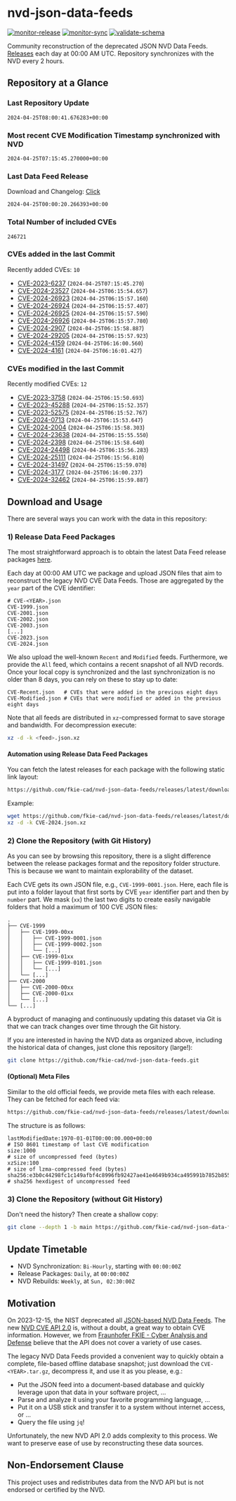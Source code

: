# nvd-json-data-feeds

[![monitor-release](https://github.com/fkie-cad/nvd-json-data-feeds/actions/workflows/monitor_release.yml/badge.svg)](https://github.com/fkie-cad/nvd-json-data-feeds/actions/workflows/monitor_release.yml)
[![monitor-sync](https://github.com/fkie-cad/nvd-json-data-feeds/actions/workflows/monitor_sync.yml/badge.svg)](https://github.com/fkie-cad/nvd-json-data-feeds/actions/workflows/monitor_sync.yml)
[![validate-schema](https://github.com/fkie-cad/nvd-json-data-feeds/actions/workflows/validate_schema.yml/badge.svg)](https://github.com/fkie-cad/nvd-json-data-feeds/actions/workflows/validate_schema.yml)

Community reconstruction of the deprecated JSON NVD Data Feeds.
[Releases](https://github.com/fkie-cad/nvd-json-data-feeds/releases/latest) each day at 00:00 AM UTC.
Repository synchronizes with the NVD every 2 hours.

## Repository at a Glance

### Last Repository Update

```plain
2024-04-25T08:00:41.676283+00:00
```

### Most recent CVE Modification Timestamp synchronized with NVD

```plain
2024-04-25T07:15:45.270000+00:00
```

### Last Data Feed Release

Download and Changelog: [Click](https://github.com/fkie-cad/nvd-json-data-feeds/releases/latest)

```plain
2024-04-25T00:00:20.266393+00:00
```

### Total Number of included CVEs

```plain
246721
```

### CVEs added in the last Commit

Recently added CVEs: `10`

- [CVE-2023-6237](CVE-2023/CVE-2023-62xx/CVE-2023-6237.json) (`2024-04-25T07:15:45.270`)
- [CVE-2024-23527](CVE-2024/CVE-2024-235xx/CVE-2024-23527.json) (`2024-04-25T06:15:54.657`)
- [CVE-2024-26923](CVE-2024/CVE-2024-269xx/CVE-2024-26923.json) (`2024-04-25T06:15:57.160`)
- [CVE-2024-26924](CVE-2024/CVE-2024-269xx/CVE-2024-26924.json) (`2024-04-25T06:15:57.407`)
- [CVE-2024-26925](CVE-2024/CVE-2024-269xx/CVE-2024-26925.json) (`2024-04-25T06:15:57.590`)
- [CVE-2024-26926](CVE-2024/CVE-2024-269xx/CVE-2024-26926.json) (`2024-04-25T06:15:57.780`)
- [CVE-2024-2907](CVE-2024/CVE-2024-29xx/CVE-2024-2907.json) (`2024-04-25T06:15:58.887`)
- [CVE-2024-29205](CVE-2024/CVE-2024-292xx/CVE-2024-29205.json) (`2024-04-25T06:15:57.923`)
- [CVE-2024-4159](CVE-2024/CVE-2024-41xx/CVE-2024-4159.json) (`2024-04-25T06:16:00.560`)
- [CVE-2024-4161](CVE-2024/CVE-2024-41xx/CVE-2024-4161.json) (`2024-04-25T06:16:01.427`)


### CVEs modified in the last Commit

Recently modified CVEs: `12`

- [CVE-2023-3758](CVE-2023/CVE-2023-37xx/CVE-2023-3758.json) (`2024-04-25T06:15:50.693`)
- [CVE-2023-45288](CVE-2023/CVE-2023-452xx/CVE-2023-45288.json) (`2024-04-25T06:15:52.357`)
- [CVE-2023-52575](CVE-2023/CVE-2023-525xx/CVE-2023-52575.json) (`2024-04-25T06:15:52.767`)
- [CVE-2024-0713](CVE-2024/CVE-2024-07xx/CVE-2024-0713.json) (`2024-04-25T06:15:53.647`)
- [CVE-2024-2004](CVE-2024/CVE-2024-20xx/CVE-2024-2004.json) (`2024-04-25T06:15:58.303`)
- [CVE-2024-23638](CVE-2024/CVE-2024-236xx/CVE-2024-23638.json) (`2024-04-25T06:15:55.550`)
- [CVE-2024-2398](CVE-2024/CVE-2024-23xx/CVE-2024-2398.json) (`2024-04-25T06:15:58.640`)
- [CVE-2024-24498](CVE-2024/CVE-2024-244xx/CVE-2024-24498.json) (`2024-04-25T06:15:56.283`)
- [CVE-2024-25111](CVE-2024/CVE-2024-251xx/CVE-2024-25111.json) (`2024-04-25T06:15:56.810`)
- [CVE-2024-31497](CVE-2024/CVE-2024-314xx/CVE-2024-31497.json) (`2024-04-25T06:15:59.070`)
- [CVE-2024-3177](CVE-2024/CVE-2024-31xx/CVE-2024-3177.json) (`2024-04-25T06:16:00.237`)
- [CVE-2024-32462](CVE-2024/CVE-2024-324xx/CVE-2024-32462.json) (`2024-04-25T06:15:59.887`)


## Download and Usage

There are several ways you can work with the data in this repository:

### 1) Release Data Feed Packages

The most straightforward approach is to obtain the latest Data Feed release packages [here](https://github.com/fkie-cad/nvd-json-data-feeds/releases/latest).

Each day at 00:00 AM UTC we package and upload JSON files that aim to reconstruct the legacy NVD CVE Data Feeds.
Those are aggregated by the `year` part of the CVE identifier:

```
# CVE-<YEAR>.json
CVE-1999.json
CVE-2001.json
CVE-2002.json
CVE-2003.json
[...]
CVE-2023.json
CVE-2024.json
```

We also upload the well-known `Recent` and `Modified` feeds.
Furthermore, we provide the `All` feed, which contains a recent snapshot of all NVD records.
Once your local copy is synchronized and the last synchronization is no older than 8 days, you can rely on these to stay up to date:

```plain
CVE-Recent.json   # CVEs that were added in the previous eight days
CVE-Modified.json # CVEs that were modified or added in the previous eight days
```

Note that all feeds are distributed in `xz`-compressed format to save storage and bandwidth.
For decompression execute:

```sh
xz -d -k <feed>.json.xz
```

#### Automation using Release Data Feed Packages

You can fetch the latest releases for each package with the following static link layout:

```sh
https://github.com/fkie-cad/nvd-json-data-feeds/releases/latest/download/CVE-<YEAR>.json.xz
```

Example:

```sh
wget https://github.com/fkie-cad/nvd-json-data-feeds/releases/latest/download/CVE-2024.json.xz
xz -d -k CVE-2024.json.xz
```

### 2) Clone the Repository (with Git History)

As you can see by browsing this repository, there is a slight difference between the release packages format and the repository folder structure.
This is because we want to maintain explorability of the dataset.

Each CVE gets its own JSON file, e.g., `CVE-1999-0001.json`.
Here, each file is put into a folder layout that first sorts by CVE `year` identifier part and then by `number` part.
We mask (`xx`) the last two digits to create easily navigable folders that hold a maximum of 100 CVE JSON files:

```plain
.
├── CVE-1999
│   ├── CVE-1999-00xx
│   │   ├── CVE-1999-0001.json
│   │   ├── CVE-1999-0002.json
│   │   └── [...]
│   ├── CVE-1999-01xx
│   │   ├── CVE-1999-0101.json
│   │   └── [...]
│   └── [...]
├── CVE-2000
│   ├── CVE-2000-00xx
│   ├── CVE-2000-01xx
│   └── [...]
└── [...]
```

A byproduct of managing and continuously updating this dataset via Git is that we can track changes over time through the Git history.

If you are interested in having the NVD data as organized above, including the historical data of changes, just clone this repository (large!):

```sh
git clone https://github.com/fkie-cad/nvd-json-data-feeds.git
```

#### (Optional) Meta Files

Similar to the old official feeds, we provide meta files with each release. They can be fetched for each feed via:

```sh
https://github.com/fkie-cad/nvd-json-data-feeds/releases/latest/download/CVE-<YEAR>.meta
```

The structure is as follows:

```plain
lastModifiedDate:1970-01-01T00:00:00.000+00:00                          # ISO 8601 timestamp of last CVE modification
size:1000                                                               # size of uncompressed feed (bytes)
xzSize:100                                                              # size of lzma-compressed feed (bytes)
sha256:e3b0c44298fc1c149afbf4c8996fb92427ae41e4649b934ca495991b7852b855 # sha256 hexdigest of uncompressed feed
```

### 3) Clone the Repository (without Git History)

Don't need the history? Then create a shallow copy:

```sh
git clone --depth 1 -b main https://github.com/fkie-cad/nvd-json-data-feeds.git
```


## Update Timetable

* NVD Synchronization: `Bi-Hourly`, starting with `00:00:00Z`
* Release Packages: `Daily`, at `00:00:00Z`
* NVD Rebuilds: `Weekly`, at `Sun, 02:30:00Z`


## Motivation

On 2023-12-15, the NIST deprecated all [JSON-based NVD Data Feeds](https://nvd.nist.gov/vuln/data-feeds#divRetirementBanner-1).
The new [NVD CVE API 2.0](https://nvd.nist.gov/developers/vulnerabilities) is, without a doubt, a great way to obtain CVE information.
However, we from [Fraunhofer FKIE - Cyber Analysis and Defense](https://www.fkie.fraunhofer.de/en/departments/cad.html) believe that the API does not cover a variety of use cases.

The legacy NVD Data Feeds provided a convenient way to quickly obtain a complete, file-based offline database snapshot; just download the `CVE-<YEAR>.tar.gz`, decompress it, and use it as you please, e.g.:

- Put the JSON feed into a document-based database and quickly leverage upon that data in your software project, ...
- Parse and analyze it using your favorite programming language, ...
- Put it on a USB stick and transfer it to a system without internet access, or ...
- Query the file using `jq`!

Unfortunately, the new NVD API 2.0 adds complexity to this process.
We want to preserve ease of use by reconstructing these data sources.

## Non-Endorsement Clause

This project uses and redistributes data from the NVD API but is not endorsed or certified by the NVD.